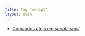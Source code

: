 ```yaml
---
title: Tag "script"
layout: main
---
```


* [Comandos úteis em _scripts shell_](/./teaching/senai/soca/linux-commands)
